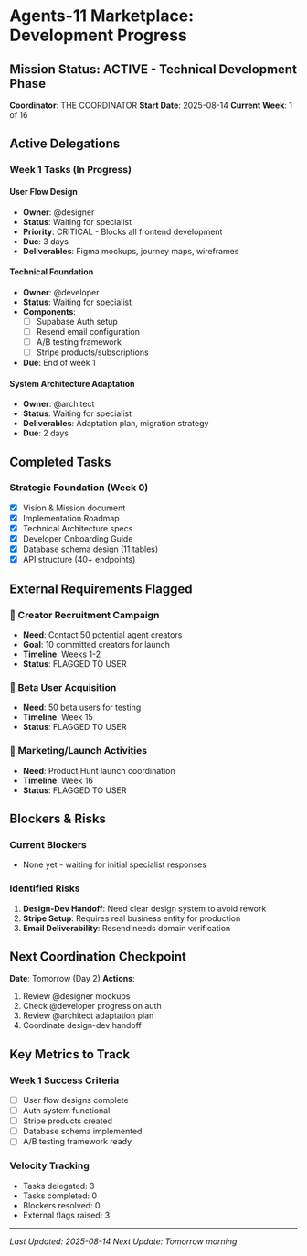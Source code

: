 # Agents-11 Marketplace: Development Progress

## Mission Status: ACTIVE - Technical Development Phase

**Coordinator**: THE COORDINATOR
**Start Date**: 2025-08-14
**Current Week**: 1 of 16

## Active Delegations

### Week 1 Tasks (In Progress)

#### User Flow Design
- **Owner**: @designer
- **Status**: Waiting for specialist
- **Priority**: CRITICAL - Blocks all frontend development
- **Due**: 3 days
- **Deliverables**: Figma mockups, journey maps, wireframes

#### Technical Foundation
- **Owner**: @developer  
- **Status**: Waiting for specialist
- **Components**:
  - [ ] Supabase Auth setup
  - [ ] Resend email configuration
  - [ ] A/B testing framework
  - [ ] Stripe products/subscriptions
- **Due**: End of week 1

#### System Architecture Adaptation
- **Owner**: @architect
- **Status**: Waiting for specialist
- **Deliverables**: Adaptation plan, migration strategy
- **Due**: 2 days

## Completed Tasks

### Strategic Foundation (Week 0)
- [x] Vision & Mission document
- [x] Implementation Roadmap
- [x] Technical Architecture specs
- [x] Developer Onboarding Guide
- [x] Database schema design (11 tables)
- [x] API structure (40+ endpoints)

## External Requirements Flagged

### 🚩 Creator Recruitment Campaign
- **Need**: Contact 50 potential agent creators
- **Goal**: 10 committed creators for launch
- **Timeline**: Weeks 1-2
- **Status**: FLAGGED TO USER

### 🚩 Beta User Acquisition
- **Need**: 50 beta users for testing
- **Timeline**: Week 15
- **Status**: FLAGGED TO USER

### 🚩 Marketing/Launch Activities
- **Need**: Product Hunt launch coordination
- **Timeline**: Week 16
- **Status**: FLAGGED TO USER

## Blockers & Risks

### Current Blockers
- None yet - waiting for initial specialist responses

### Identified Risks
1. **Design-Dev Handoff**: Need clear design system to avoid rework
2. **Stripe Setup**: Requires real business entity for production
3. **Email Deliverability**: Resend needs domain verification

## Next Coordination Checkpoint

**Date**: Tomorrow (Day 2)
**Actions**:
1. Review @designer mockups
2. Check @developer progress on auth
3. Review @architect adaptation plan
4. Coordinate design-dev handoff

## Key Metrics to Track

### Week 1 Success Criteria
- [ ] User flow designs complete
- [ ] Auth system functional
- [ ] Stripe products created
- [ ] Database schema implemented
- [ ] A/B testing framework ready

### Velocity Tracking
- Tasks delegated: 3
- Tasks completed: 0
- Blockers resolved: 0
- External flags raised: 3

---

*Last Updated: 2025-08-14*
*Next Update: Tomorrow morning*